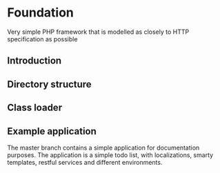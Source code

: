 Foundation
====================

Very simple PHP framework that is modelled as closely to HTTP specification as possible

Introduction
--------------------

Directory structure
--------------------

Class loader
--------------------

Example application
--------------------
The master branch contains a simple application for documentation purposes. The application is a simple todo list, with
localizations, smarty templates, restful services and different environments.